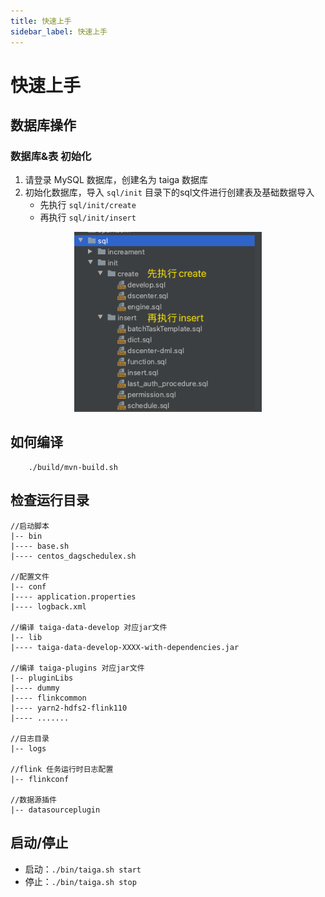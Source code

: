 ```yaml
---
title: 快速上手
sidebar_label: 快速上手
---
```


# 快速上手

## 数据库操作
### 数据库&表 初始化
1. 请登录 MySQL 数据库，创建名为 taiga 数据库
2. 初始化数据库，导入 `sql/init` 目录下的sql文件进行创建表及基础数据导入
    * 先执行 `sql/init/create`
    * 再执行 `sql/init/insert`

<div align="center"> 
    <img src="./sqlinit.jpg" width="300" />
</div>


## 如何编译

```Shell
    ./build/mvn-build.sh
```

## 检查运行目录
```
//启动脚本
|-- bin 
|---- base.sh
|---- centos_dagschedulex.sh

//配置文件
|-- conf 
|---- application.properties
|---- logback.xml

//编译 taiga-data-develop 对应jar文件
|-- lib 
|---- taiga-data-develop-XXXX-with-dependencies.jar

//编译 taiga-plugins 对应jar文件
|-- pluginLibs 
|---- dummy
|---- flinkcommon
|---- yarn2-hdfs2-flink110
|---- .......

//日志目录
|-- logs 

//flink 任务运行时日志配置
|-- flinkconf 

//数据源插件
|-- datasourceplugin

```

## 启动/停止
* 启动：`./bin/taiga.sh start`
* 停止：`./bin/taiga.sh stop`